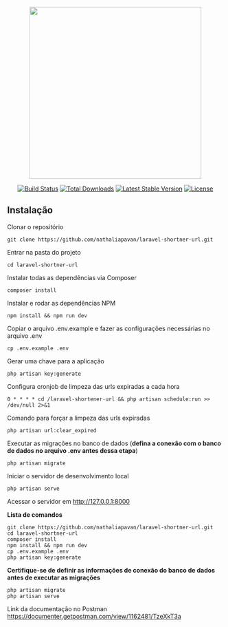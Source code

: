 <p align="center"><a href="https://laravel.com" target="_blank"><img src="https://raw.githubusercontent.com/laravel/art/master/logo-lockup/5%20SVG/2%20CMYK/1%20Full%20Color/laravel-logolockup-cmyk-red.svg" width="400"></a></p>

<p align="center">
<a href="https://travis-ci.org/laravel/framework"><img src="https://travis-ci.org/laravel/framework.svg" alt="Build Status"></a>
<a href="https://packagist.org/packages/laravel/framework"><img src="https://img.shields.io/packagist/dt/laravel/framework" alt="Total Downloads"></a>
<a href="https://packagist.org/packages/laravel/framework"><img src="https://img.shields.io/packagist/v/laravel/framework" alt="Latest Stable Version"></a>
<a href="https://packagist.org/packages/laravel/framework"><img src="https://img.shields.io/packagist/l/laravel/framework" alt="License"></a>
</p>

## Instalação

Clonar o repositório

    git clone https://github.com/nathaliapavan/laravel-shortner-url.git

Entrar na pasta do projeto

    cd laravel-shortner-url

Instalar todas as dependências via Composer

    composer install
    
Instalar e rodar as dependências NPM

    npm install && npm run dev

Copiar o arquivo .env.example e fazer as configurações necessárias no arquivo .env

    cp .env.example .env

Gerar uma chave para a aplicação

    php artisan key:generate
    
Configura cronjob de limpeza das urls expiradas a cada hora

    0 * * * * cd /laravel-shortener-url && php artisan schedule:run >> /dev/null 2>&1
    
Comando para forçar a limpeza das urls expiradas

    php artisan url:clear_expired

Executar as migrações no banco de dados (**defina a conexão com o banco de dados no arquivo .env antes dessa etapa**)

    php artisan migrate

Iniciar o servidor de desenvolvimento local

    php artisan serve

Acessar o servidor em http://127.0.0.1:8000

**Lista de comandos**

    git clone https://github.com/nathaliapavan/laravel-shortner-url.git
    cd laravel-shortner-url
    composer install
    npm install && npm run dev
    cp .env.example .env
    php artisan key:generate
    
**Certifique-se de definir as informações de conexão do banco de dados antes de executar as migrações**

    php artisan migrate
    php artisan serve

Link da documentação no Postman https://documenter.getpostman.com/view/1162481/TzeXkT3a 
